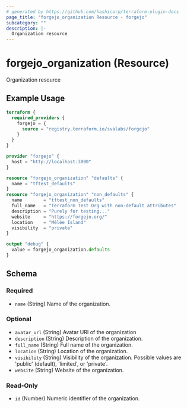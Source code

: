 ```yaml
---
# generated by https://github.com/hashicorp/terraform-plugin-docs
page_title: "forgejo_organization Resource - forgejo"
subcategory: ""
description: |-
  Organization resource
---
```


# forgejo_organization (Resource)

Organization resource

## Example Usage

```terraform
terraform {
  required_providers {
    forgejo = {
      source = "registry.terraform.io/svalabs/forgejo"
    }
  }
}

provider "forgejo" {
  host = "http://localhost:3000"
}

resource "forgejo_organization" "defaults" {
  name = "tftest_defaults"
}
resource "forgejo_organization" "non_defaults" {
  name        = "tftest_non_defaults"
  full_name   = "Terraform Test Org with non-default attributes"
  description = "Purely for testing..."
  website     = "https://forgejo.org/"
  location    = "Mêlée Island"
  visibility  = "private"
}

output "debug" {
  value = forgejo_organization.defaults
}
```

<!-- schema generated by tfplugindocs -->
## Schema

### Required

- `name` (String) Name of the organization.

### Optional

- `avatar_url` (String) Avatar URI of the organization
- `description` (String) Description of the organization.
- `full_name` (String) Full name of the organization.
- `location` (String) Location of the organization.
- `visibility` (String) Visibility of the organization. Possible values are 'public' (default), 'limited', or 'private'.
- `website` (String) Website of the organization.

### Read-Only

- `id` (Number) Numeric identifier of the organization.
